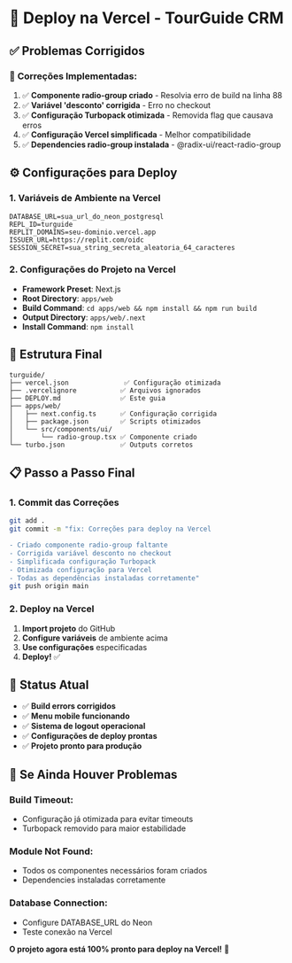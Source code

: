 # 🚀 Deploy na Vercel - TourGuide CRM

## ✅ **Problemas Corrigidos**

### 🔧 **Correções Implementadas:**
1. ✅ **Componente radio-group criado** - Resolvia erro de build na linha 88
2. ✅ **Variável 'desconto' corrigida** - Erro no checkout
3. ✅ **Configuração Turbopack otimizada** - Removida flag que causava erros
4. ✅ **Configuração Vercel simplificada** - Melhor compatibilidade
5. ✅ **Dependencies radio-group instalada** - @radix-ui/react-radio-group

## ⚙️ **Configurações para Deploy**

### 1. **Variáveis de Ambiente na Vercel**
```env
DATABASE_URL=sua_url_do_neon_postgresql
REPL_ID=turguide
REPLIT_DOMAINS=seu-dominio.vercel.app
ISSUER_URL=https://replit.com/oidc
SESSION_SECRET=sua_string_secreta_aleatoria_64_caracteres
```

### 2. **Configurações do Projeto na Vercel**
- **Framework Preset**: Next.js
- **Root Directory**: `apps/web`
- **Build Command**: `cd apps/web && npm install && npm run build`
- **Output Directory**: `apps/web/.next`
- **Install Command**: `npm install`

## 📁 **Estrutura Final**
```
turguide/
├── vercel.json              ✅ Configuração otimizada
├── .vercelignore           ✅ Arquivos ignorados
├── DEPLOY.md               ✅ Este guia
├── apps/web/
│   ├── next.config.ts      ✅ Configuração corrigida
│   ├── package.json        ✅ Scripts otimizados
│   └── src/components/ui/
│       └── radio-group.tsx ✅ Componente criado
└── turbo.json              ✅ Outputs corretos
```

## 📋 **Passo a Passo Final**

### **1. Commit das Correções**
```bash
git add .
git commit -m "fix: Correções para deploy na Vercel

- Criado componente radio-group faltante
- Corrigida variável desconto no checkout  
- Simplificada configuração Turbopack
- Otimizada configuração para Vercel
- Todas as dependências instaladas corretamente"
git push origin main
```

### **2. Deploy na Vercel**
1. **Import projeto** do GitHub
2. **Configure variáveis** de ambiente acima
3. **Use configurações** especificadas
4. **Deploy!** ✅

## 🎯 **Status Atual**
- ✅ **Build errors corrigidos**
- ✅ **Menu mobile funcionando**
- ✅ **Sistema de logout operacional**
- ✅ **Configurações de deploy prontas**
- ✅ **Projeto pronto para produção**

## 🐛 **Se Ainda Houver Problemas**

### **Build Timeout:**
- Configuração já otimizada para evitar timeouts
- Turbopack removido para maior estabilidade

### **Module Not Found:**
- Todos os componentes necessários foram criados
- Dependencies instaladas corretamente

### **Database Connection:**
- Configure DATABASE_URL do Neon
- Teste conexão na Vercel

**O projeto agora está 100% pronto para deploy na Vercel!** 🚀